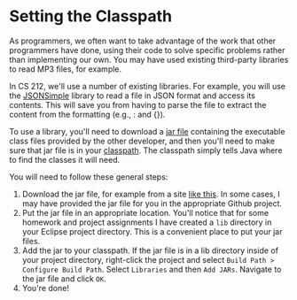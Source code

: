 Setting the Classpath
=====================

As programmers, we often want to take advantage of the work that other programmers have done, using their code to solve specific problems rather than implementing our own. You may have used existing third-party libraries to read MP3 files, for example.

In CS 212, we'll use a number of existing libraries. For example, you will use the [JSONSimple](https://code.google.com/p/json-simple/) library to read a file in JSON format and access its contents. This will save you from having to parse the file to extract the content from the formatting (e.g., : and {}).

To use a library, you'll need to download a [jar file](http://en.wikipedia.org/wiki/JAR_%28file_format%29) containing the executable class files provided by the other developer, and then you'll need to make sure that jar file is in your [classpath](http://en.wikipedia.org/wiki/Classpath_%28Java%29). The classpath simply tells Java where to find the classes it will need.

You will need to follow these general steps:

1. Download the jar file, for example from a site [like this](https://code.google.com/p/json-simple/). In some cases, I may have provided the jar file for you in the appropriate Github project.
2. Put the jar file in an appropriate location. You'll notice that for some homework and project assignments I have created a `lib` directory in your Eclipse project directory. This is a convenient place to put your jar files.
3. Add the jar to your classpath. If the jar file is in a lib directory inside of your project directory, right-click the project and select `Build Path > Configure Build Path`. Select `Libraries` and then `Add JARs`. Navigate to the jar file and click `OK`. 
4. You're done!